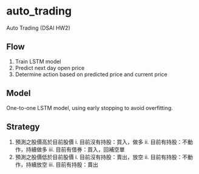 # auto_trading
Auto Trading (DSAI HW2)

## Flow
1. Train LSTM model
2. Predict next day open price
3. Determine action based on predicted price and current price

## Model
One-to-one LSTM model, using early stopping to avoid overfitting.

## Strategy
1. 預測之股價高於目前股價
  i. 目前沒有持股：買入，做多
  ii. 目前有持股：不動作，持續做多
  iii. 目前有借券：買入，回補空單 
2. 預測之股價低於目前股價
  i. 目前沒有持股：賣出，放空
  ii. 目前有持股：不動作，持續放空
  iii. 目前有持股：賣出
